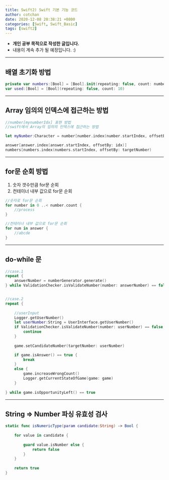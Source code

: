 ```yaml
---
title: Swift2) Swift 기본 기능 코드
author: cotchan 
date: 2020-12-08 20:38:21 +0800 
categories: [Swift, Swift_Basic] 
tags: [swift2] 
---
```


+ **개인 공부 목적으로 작성한 글입니다.**
+ 내용이 계속 추가 될 예정입니다. :)

---

## 배열 초기화 방법

```swift
private var numbers:[Bool] = [Bool].init(repeating: false, count: numberRange)
var used:[Bool] = [Bool](repeating: false, count: 10)
```


---


## Array 임의의 인덱스에 접근하는 방법

```swift
//number[mynumberIdx] 표현 방법
//swift에서 Array의 임의의 인덱스에 접근하는 방법

let myNumber:Character = number[number.index(number.startIndex, offsetBy: mynumberIdx)

answer[answer.index(answer.startIndex, offsetBy: idx)]
numbers[numbers.index(numbers.startIndex, offsetBy: targetNumber)
```


---


## for문 순회 방법

1. 숫자 갯수만큼 for문 순회
2. 컨테이너 내부 값으로 for문 순회

```swift
//숫자로 for문 순회
for number in 0 ..< number.count {
	//process
}

//컨테이너 내부 값으로 for문 순회
for num in answer {
	//abcde
}
```


---


## do-while 문

```swift
//case.1
repeat {
	answerNumber = numberGenerator.generate()
} while ValidationChecker.isValidateNumber(number: answerNumber) == false


//case.2
repeat {
  
	//userInput
	Logger.getUserNumber()
	let userNumber:String = UserInterface.getUserNumber()
	if ValidationChecker.isValidateNumber(number: userNumber) == false {
		continue
	}
    
	game.setCandidateNumber(targetNumber: userNumber)

	if game.isAnswer() == true {
		break
	}
	else {
		game.increaseWrongCount()
		Logger.getCurrentStateOfGame(game: game)
	}
            
} while game.isOpportunityLeft() == true
```


---


## String => Number 파싱 유효성 검사

```swift
static func isNumericType(param candidate:String) -> Bool {
        
	for value in candidate {
            
		guard value.isNumber else {
			return false
		}
	}
        
	return true
}
```
